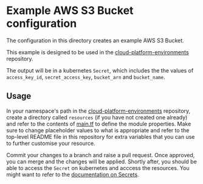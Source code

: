 # Example AWS S3 Bucket configuration

The configuration in this directory creates an example AWS S3 Bucket.

This example is designed to be used in the [cloud-platform-environments](https://github.com/ministryofjustice/cloud-platform-environments/) repository.

The output will be in a kubernetes `Secret`, which includes the the values of `access_key_id`, `secret_access_key`, `bucket_arn` and `bucket_name`.

## Usage

In your namespace's path in the [cloud-platform-environments](https://github.com/ministryofjustice/cloud-platform-environments/) repository, create a directory called `resources` (if you have not created one already) and refer to the contents of [main.tf](main.tf) to define the module properties. Make sure to change placeholder values to what is appropriate and refer to the top-level README file in this repository for extra variables that you can use to further customise your resource.

Commit your changes to a branch and raise a pull request. Once approved, you can merge and the changes will be applied. Shortly after, you should be able to access the `Secret` on kubernetes and acccess the resources. You might want to refer to the [documentation on Secrets](https://kubernetes.io/docs/concepts/configuration/secret/).
